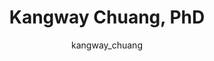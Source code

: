---
# this is autogenerated: do not edit
title: Kangway Chuang, PhD
author: kangway_chuang
layout: author-bio
jobtitle: Senior AI Scientist and Group Lead
bio: Genentech
type: alumn
excerpt: "Arnold O. Beckman Postdoctoral Fellow (2017-2021)"
header:
  teaser: /assets/images/people/bio-chuang.jpg
papers: 
    - title: Proximity Graph Networks- Predicting Ligand Affinity with Message Passing Neural Networks
      excerpt: Gale-Day ZJ, Shub L, <u>Chuang KV</u>, Keiser MJ. __chemRxiv__. 2024 Feb 23.
      link: "https://doi.org/10.26434/chemrxiv-2024-hznxh"

    - title: Attention-Based Learning on Molecular Ensembles
      excerpt: <u>Chuang KV</u>, Keiser MJ. __arXiv - NeurIPS ML4Molecules__. 2020 Nov 25.
      link: "https://doi.org/10.48550/arXiv.2011.12820"

    - title: Learning Molecular Representations for Medicinal Chemistry
      excerpt: <u>Chuang KV</u>, Gunsalus LM, Keiser MJ. __J Med Chem__. 2020 Aug 27.
      link: "https://doi.org/10.1021/acs.jmedchem.0c00385"

    - title: Interpretable classification of Alzheimer's disease pathologies with a convolutional neural network pipeline
      excerpt: Tang Z, <u>Chuang KV</u>, DeCarli C, Jin LW, Beckett L, Keiser MJ, Dugger BN. __Nat Commun__. 2019 May 15.
      link: "https://doi.org/10.1038/s41467-019-10212-1"

    - title: Comment on &quot;Predicting reaction performance in C-N cross-coupling using machine learning&quot;
      excerpt: <u>Chuang KV</u>, Keiser MJ. __Science__. 2018 Nov 16.
      link: "https://doi.org/10.1126/science.aat8603"

    - title: Adversarial Controls for Scientific Machine Learning
      excerpt: <u>Chuang KV</u>, Keiser MJ. __ACS Chem Biol__. 2018 Oct 19.
      link: "https://doi.org/10.1021/acschembio.8b00881"

---